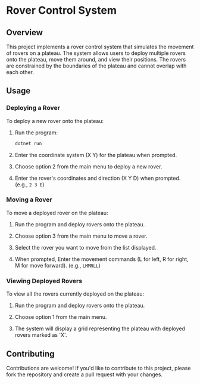 # Rover Control System

## Overview

This project implements a rover control system that simulates the movement of rovers on a plateau. The system allows users to deploy multiple rovers onto the plateau, move them around, and view their positions. The rovers are constrained by the boundaries of the plateau and cannot overlap with each other.

## Usage

### Deploying a Rover

To deploy a new rover onto the plateau:

1. Run the program:

   ```bash
   dotnet run
   ```

2. Enter the coordinate system (X Y) for the plateau when prompted.

3. Choose option 2 from the main menu to deploy a new rover.

4. Enter the rover's coordinates and direction (X Y D) when prompted. (e.g., `2 3 E`)

### Moving a Rover

To move a deployed rover on the plateau:

1. Run the program and deploy rovers onto the plateau.

2. Choose option 3 from the main menu to move a rover.

3. Select the rover you want to move from the list displayed.

4. When prompted, Enter the movement commands (L for left, R for right, M for move forward). (e.g., `LMMRLL`)

### Viewing Deployed Rovers

To view all the rovers currently deployed on the plateau:

1. Run the program and deploy rovers onto the plateau.

2. Choose option 1 from the main menu.

3. The system will display a grid representing the plateau with deployed rovers marked as 'X'.

## Contributing

Contributions are welcome! If you'd like to contribute to this project, please fork the repository and create a pull request with your changes.
